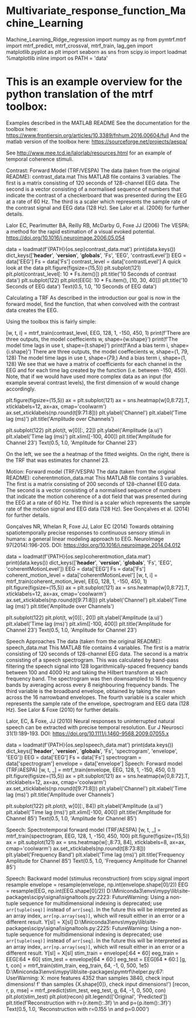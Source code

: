 # Multivariate_response_function_Machine_Learning
Machine_Learning_Ridge_regression
import numpy as np 
from pymtrf.mtrf import mtrf_predict, mtrf_crossval, mtrf_train, lag_gen
import matplotlib.pyplot as plt
import seaborn as sns
from scipy.io import loadmat
%matplotlib inline
import os
PATH = 'data'
# This is an example overview for the python translation of the mtrf toolbox: 
Examples described in the MATLAB README
See the documentation for the toolbox here: https://www.frontiersin.org/articles/10.3389/fnhum.2016.00604/full And the matlab version of the toolbox here: https://sourceforge.net/projects/aespa/

See http://www.mee.tcd.ie/lalorlab/resources.html for an example of temporal coherence stimuli.

Contrast: Forward Model (TRF/VESPA)
The data (taken from the original README):
contrast_data.mat
This MATLAB file contains 3 variables. The first is a matrix consisting of 120 seconds of 128-channel EEG data. The second is a vector consisting of a normalised sequence of numbers that indicate the contrast of a checkerboard that was presented during the EEG at a rate of 60 Hz. The third is a scaler which represents the sample rate of the contrast signal and EEG data (128 Hz). See Lalor et al. (2006) for further details.

Lalor EC, Pearlmutter BA, Reilly RB, McDarby G, Foxe JJ (2006) The VESPA: a method for the rapid estimation of a visual evoked potential. https://doi.org/10.1016/j.neuroimage.2006.05.054

data = loadmat(f'{PATH}{os.sep}contrast_data.mat')
print(data.keys())
dict_keys(['__header__', '__version__', '__globals__', 'Fs', 'EEG', 'contrastLevel'])
EEG = data['EEG']
Fs = data['Fs']
contrast_level = data['contrastLevel']
A quick look at the data
plt.figure(figsize=(15,5))
plt.subplot(121)
plt.plot(contrast_level[: 10 * Fs.item()])
plt.title('10 Seconds of contrast data')
plt.subplot(122)
plt.plot(EEG[: 10 * Fs.item(), [10, 30, 40]])
plt.title('10 Seconds of EEG data')
Text(0.5, 1.0, '10 Seconds of EEG data')

Calculating a TRF
As described in the introduction our goal is now in the forward model, find the function, that when convolved with the contrast data creates the EEG.

Using the toolbox this is fairly simple:

[w, t, i] = mtrf_train(contrast_level, EEG, 128, 1, -150, 450, 1)
print(f'There are three outputs, the model coeffecients w, shape={w.shape}')
print(f'The model time lags in use t, shape={t.shape}')
print(f'And a bias term i, shape={i.shape}')
There are three outputs, the model coeffecients w, shape=(1, 79, 128)
The model time lags in use t, shape=(79,)
And a bias term i, shape=(1, 128)
We see that we have a matrix of coefficients for each channel in the EEG and for each time lag created by the function (i.e. between -150, 450). Note, that if we would have used more complex data as an input (for example several contrast levels), the first dimension of w would change accordingly.

plt.figure(figsize=(15,5))
ax = plt.subplot(121)
ax = sns.heatmap(w[0,8:72].T, xticklabels=12, ax=ax, cmap='coolwarm')
ax.set_xticklabels(np.round(t[9:71:8]))
plt.ylabel('Channel')
plt.xlabel('Time lag (ms)')
plt.title('Amplitude over Channels')

plt.subplot(122)
plt.plot(t, w[0][:, 22])
plt.ylabel('Amplitude (a.u)')
plt.xlabel('Time lag (ms)')
plt.xlim([-100, 400])
plt.title('Amplitude for Channel 23')
Text(0.5, 1.0, 'Amplitude for Channel 23')

On the left, we see the a heatmap of the fitted weights. On the right, there is the TRF that was estimates for channel 23.

Motion: Forward model (TRF/VESPA)
The data (taken from the original README):
coherentmotion_data.mat
This MATLAB file contains 3 variables. The first is a matrix consisting of 200 seconds of 128-channel EEG data. The second is a vector consisting of a normalised sequence of numbers that indicate the motion coherence of a dot field that was presented during the EEG at a rate of 60 Hz. The third is a scaler which represents the sample rate of the motion signal and EEG data (128 Hz). See Gonçalves et al. (2014) for further details.

Gonçalves NR, Whelan R, Foxe JJ, Lalor EC (2014) Towards obtaining spatiotemporally precise responses to continuous sensory stimuli in humans: a general linear modeling approach to EEG. NeuroImage 97(2014):196-205. DOI: https://doi.org/10.1016/j.neuroimage.2014.04.012

data = loadmat(f'{PATH}{os.sep}coherentmotion_data.mat')
print(data.keys())
dict_keys(['__header__', '__version__', '__globals__', 'Fs', 'EEG', 'coherentMotionLevel'])
EEG = data['EEG']
Fs = data['Fs']
coherent_motion_level = data['coherentMotionLevel']
[w, t, i] = mtrf_train(coherent_motion_level, EEG, 128, 1, -150, 450, 1)
plt.figure(figsize=(15,5))
ax = plt.subplot(121)
ax = sns.heatmap(w[0,8:72].T, xticklabels=12, ax=ax, cmap='coolwarm')
ax.set_xticklabels(np.round(t[9:71:8]))
plt.ylabel('Channel')
plt.xlabel('Time lag (ms)')
plt.title('Amplitude over Channels')

plt.subplot(122)
plt.plot(t, w[0][:, 20])
plt.ylabel('Amplitude (a.u)')
plt.xlabel('Time lag (ms)')
plt.xlim([-100, 400])
plt.title('Amplitude for Channel 23')
Text(0.5, 1.0, 'Amplitude for Channel 23')

Speech Approaches
The data (taken from the original README):
speech_data.mat
This MATLAB file contains 4 variables. The first is a matrix consisting of 120 seconds of 128-channel EEG data. The second is a matrix consisting of a speech spectrogram. This was calculated by band-pass filtering the speech signal into 128 logarithmically-spaced frequency bands between 100 and 4000 Hz and taking the Hilbert transform at each frequency band. The spectrogram was then downsampled to 16 frequency bands by averaging across every 8 neighbouring frequency bands. The third variable is the broadband envelope, obtained by taking the mean across the 16 narrowband envelopes. The fourth variable is a scaler which represents the sample rate of the envelope, spectrogram and EEG data (128 Hz). See Lalor & Foxe (2010) for further details.

Lalor, EC, & Foxe, JJ (2010) Neural responses to uninterrupted natural speech can be extracted with precise temporal resolution. Eur J Neurosci 31(1):189-193. DOI: https://doi.org/10.1111/j.1460-9568.2009.07055.x

data = loadmat(f'{PATH}{os.sep}speech_data.mat')
print(data.keys())
dict_keys(['__header__', '__version__', '__globals__', 'Fs', 'spectrogram', 'envelope', 'EEG'])
EEG = data['EEG']
Fs = data['Fs']
spectrogram = data['spectrogram']
envelope = data['envelope']
Speech: Forward model (TRF/AESPA)
[w, t, _] = mtrf_train(envelope, EEG, 128, 1, -150, 450, 0.1)
plt.figure(figsize=(15,5))
ax = plt.subplot(121)
ax = sns.heatmap(w[0,8:72].T, xticklabels=12, ax=ax, cmap='coolwarm')
ax.set_xticklabels(np.round(t[9:71:8]))
plt.ylabel('Channel')
plt.xlabel('Time lag (ms)')
plt.title('Amplitude over Channels')

plt.subplot(122)
plt.plot(t, w[0][:, 84])
plt.ylabel('Amplitude (a.u)')
plt.xlabel('Time lag (ms)')
plt.xlim([-100, 400])
plt.title('Amplitude for Channel 85')
Text(0.5, 1.0, 'Amplitude for Channel 85')

Speech: Spectrotemporal forward model (TRF/AESPA)
[w, t, _] = mtrf_train(spectrogram, EEG, 128, 1, -150, 450, 100)
plt.figure(figsize=(15,5))
ax = plt.subplot(121)
ax = sns.heatmap(w[:,8:73, 84], xticklabels=8, ax=ax, cmap='coolwarm')
ax.set_xticklabels(np.round(t[8:73:8]))
plt.ylabel('Frequency Band')
plt.xlabel('Time lag (ms)')
plt.title('Frequency Amplitude for Channel 85')
Text(0.5, 1.0, 'Frequency Amplitude for Channel 85')

Speech: Backward model (stimulus reconstruction)
from scipy.signal import resample
envelope = resample(envelope, np.int(envelope.shape[0]/2))
EEG = resample(EEG, np.int(EEG.shape[0]/2))
D:\Miniconda3\envs\mypy\lib\site-packages\scipy\signal\signaltools.py:2223: FutureWarning: Using a non-tuple sequence for multidimensional indexing is deprecated; use `arr[tuple(seq)]` instead of `arr[seq]`. In the future this will be interpreted as an array index, `arr[np.array(seq)]`, which will result either in an error or a different result.
  Y[sl] = X[sl]
D:\Miniconda3\envs\mypy\lib\site-packages\scipy\signal\signaltools.py:2225: FutureWarning: Using a non-tuple sequence for multidimensional indexing is deprecated; use `arr[tuple(seq)]` instead of `arr[seq]`. In the future this will be interpreted as an array index, `arr[np.array(seq)]`, which will result either in an error or a different result.
  Y[sl] = X[sl]
stim_train = envelope[:64 * 60]
eeg_train = EEG[:64 * 60]
stim_test = envelope[64 * 60:]
eeg_test = EEG[64 * 60:]
[g, t, con] = mtrf_train(stim_train, eeg_train, 64, -1, 0, 500, 1e5)
D:\Miniconda3\envs\mypy\lib\site-packages\pymtrf\helper.py:67: UserWarning: X: more features 4352 than samples 3840, check input dimensions!
  f' than samples {X.shape[0]}, check input dimensions!')
[recon, r, p, mse] = mtrf_predict(stim_test, eeg_test, g, 64, -1, 0, 500, con) 
plt.plot(stim_test)
plt.plot(recon)
plt.legend(['Original', 'Predicted'])
plt.title(f'Reconstruction with r={r.item():.3f} \n and p={p.item():.3f}')
Text(0.5, 1.0, 'Reconstruction with r=0.155 \n and p=0.000')

